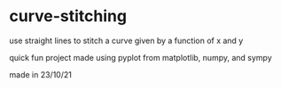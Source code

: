 # curve-stitching
use straight lines to stitch a curve given by a function of x and y

quick fun project made using pyplot from matplotlib, numpy, and sympy

made in 23/10/21
